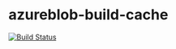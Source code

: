 # azureblob-build-cache
[![Build Status](https://travis-ci.com/fr1zle/azureblob-build-cache.svg?branch=master)](https://travis-ci.com/fr1zle/azureblob-build-cache)
